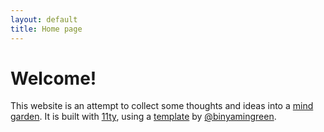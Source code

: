 ```yaml
---
layout: default
title: Home page
---
```

# Welcome!

This website is an attempt to collect some thoughts and ideas into a [mind garden](https://www.mentalnodes.com/a-gardening-guide-for-your-mind). It is built with [11ty](https://www.11ty.dev/), using a [template](https://github.com/binyamin/eleventy-garden) by [@binyamingreen](https://twitter.com/binyamingreen).

